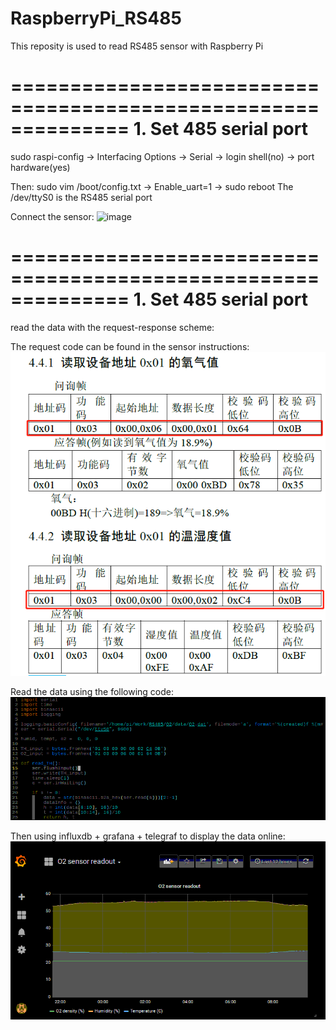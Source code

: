 # RaspberryPi_RS485
This reposity is used to read RS485 sensor with Raspberry Pi

==============================================================
        1. Set 485 serial port
==============================================================

sudo raspi-config  -> Interfacing Options -> Serial -> login shell(no) -> port hardware(yes)

Then:   sudo vim /boot/config.txt   ->  Enable_uart=1   ->  sudo reboot
The /dev/ttyS0 is the RS485 serial port

Connect the sensor:
    ![image](https://github.com/Hep-dog/RaspberryPi_RS485/raw/master/images/Connection.jpg)


==============================================================
        1. Set 485 serial port
==============================================================

read the data with the request-response scheme:

The  request code can be found in the sensor instructions:
    ![image](https://github.com/Hep-dog/RaspberryPi_RS485/raw/master/images/RequestCode.jpg)

Read the data using the following code:
    ![image](https://github.com/Hep-dog/RaspberryPi_RS485/raw/master/images/Code.jpg)


Then using influxdb + grafana + telegraf to display the data online:
    ![image](https://github.com/Hep-dog/RaspberryPi_RS485/raw/master/images/Grafana.jpg)



